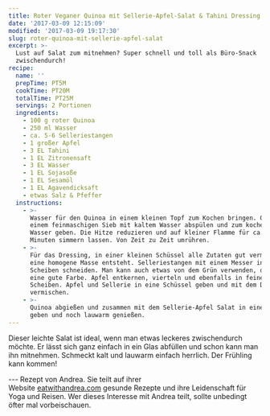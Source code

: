 ```yaml
---
title: Roter Veganer Quinoa mit Sellerie-Apfel-Salat & Tahini Dressing
date: '2017-03-09 12:15:09'
modified: '2017-03-09 19:17:30'
slug: roter-quinoa-mit-sellerie-apfel-salat
excerpt: >-
  Lust auf Salat zum mitnehmen? Super schnell und toll als Büro-Snack
  zwischendurch!
recipe:
  name: ''
  prepTime: PT5M
  cookTime: PT20M
  totalTime: PT25M
  servings: 2 Portionen
  ingredients:
    - 100 g roter Quinoa
    - 250 ml Wasser
    - ca. 5-6 Selleriestangen
    - 1 großer Apfel
    - 3 EL Tahini
    - 1 EL Zitronensaft
    - 3 EL Wasser
    - 1 EL Sojasoße
    - 1 EL Sesamöl
    - 1 EL Agavendicksaft
    - etwas Salz & Pfeffer
  instructions:
    - >-
      Wasser für den Quinoa in einem kleinen Topf zum Kochen bringen. Quinoa in
      einem feinmaschigen Sieb mit kaltem Wasser abspülen und zum kochenden
      Wasser geben. Die Hitze reduzieren und auf kleiner Flamme für ca. 20
      Minuten simmern lassen. Von Zeit zu Zeit umrühren.
    - >-
      Für das Dressing, in einer kleinen Schüssel alle Zutaten gut vermengen bis
      eine homogene Masse entsteht. Selleriestangen mit einem Messer in fein
      Scheiben schneiden. Man kann auch etwas von dem Grün verwenden, das gibt
      eine gute Farbe. Apfel entkernen, vierteln und ebenfalls in feine
      Scheiben. Apfel und Sellerie in eine Schüssel geben und mit dem Dressing
      vermischen.
    - >-
      Quinoa abgießen und zusammen mit dem Sellerie-Apfel Salat in eine Schüssel
      geben und noch lauwarm genießen.
---
```


Dieser leichte Salat ist ideal, wenn man etwas leckeres zwischendurch möchte. Er lässt sich ganz einfach in ein Glas abfüllen und schon kann man ihn mitnehmen. Schmeckt kalt und lauwarm einfach herrlich. Der Frühling kann kommen!

\--- Rezept von Andrea. Sie teilt auf ihrer Website [eatwithandrea.com](http://www.eatwithandrea.com/) gesunde Rezepte und ihre Leidenschaft für Yoga und Reisen. Wer dieses Interesse mit Andrea teilt, sollte unbedingt öfter mal vorbeischauen.
